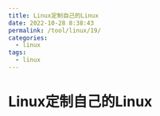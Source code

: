 ```yaml
---
title: Linux定制自己的Linux
date: 2022-10-28 8:38:43
permalink: /tool/linux/19/
categories:
  - linux
tags:
  - linux
---
```


# Linux定制自己的Linux
